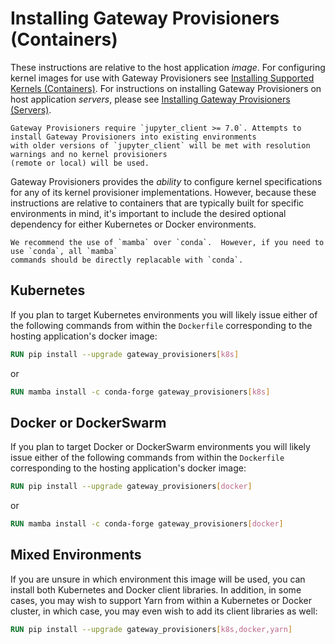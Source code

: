 # Installing Gateway Provisioners (Containers)

These instructions are relative to the host application _image_.  For configuring kernel images for use with Gateway
Provisioners see [Installing Supported Kernels (Containers)](installing-kernels-container.md).  For instructions on installing
Gateway Provisioners on host application _servers_, please see [Installing Gateway Provisioners (Servers)](installing-gp.md).

```{admonition} Important!
Gateway Provisioners require `jupyter_client >= 7.0`. Attempts to install Gateway Provisioners into existing environments
with older versions of `jupyter_client` will be met with resolution warnings and no kernel provisioners
(remote or local) will be used.
```

Gateway Provisioners provides the _ability_ to configure kernel specifications for any of its
kernel provisioner implementations. However, because these instructions are relative to containers that are typically
built for specific environments in mind, it's important to include the desired optional dependency for either
Kubernetes or Docker environments.

```{note}
We recommend the use of `mamba` over `conda`.  However, if you need to use `conda`, all `mamba`
commands should be directly replacable with `conda`.
```

## Kubernetes

If you plan to target Kubernetes environments you will likely issue either of the following commands
from within the `Dockerfile` corresponding to the hosting application's docker image:

```dockerfile
RUN pip install --upgrade gateway_provisioners[k8s]
```

or

```dockerfile
RUN mamba install -c conda-forge gateway_provisioners[k8s]
```

## Docker or DockerSwarm

If you plan to target Docker or DockerSwarm environments you will likely issue either of the
following commands from within the `Dockerfile` corresponding to the hosting application's docker image:

```dockerfile
RUN pip install --upgrade gateway_provisioners[docker]
```

or

```dockerfile
RUN mamba install -c conda-forge gateway_provisioners[docker]
```

## Mixed Environments

If you are unsure in which environment this image will be used, you can install both Kubernetes and Docker client
libraries.  In addition, in some cases, you may wish to support Yarn from within a Kubernetes or Docker cluster, in
which case, you may even wish to add its client libraries as well:

```dockerfile
RUN pip install --upgrade gateway_provisioners[k8s,docker,yarn]
```

